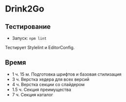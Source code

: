 # Drink2Go
## Тестирование


- Запуск: `npm lint`

Тестирует Stylelint и EditorConfig.

## Время

- 1 ч. 15 м. Подготовка шрифтов и базовая стилизация
- 3 ч. Верстка хедера для всех версий
- 4 ч. Верстка секции со слайдером
- 1.5 ч. Секция преимущества
- 7 ч. Секция каталог
